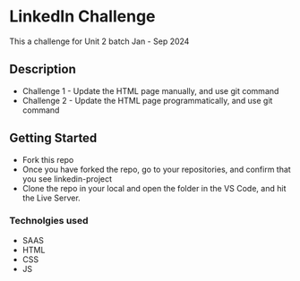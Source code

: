 # LinkedIn Challenge

This a challenge for Unit 2 batch Jan - Sep 2024

## Description

- Challenge 1 - Update the HTML page manually, and use git command
- Challenge 2 - Update the HTML page programmatically, and use git command

## Getting Started

- Fork this repo
- Once you have forked the repo, go to your repositories, and confirm that you see linkedin-project
- Clone the repo in your local and open the folder in the VS Code, and hit the Live Server.

### Technolgies used

- SAAS
- HTML
- CSS
- JS
